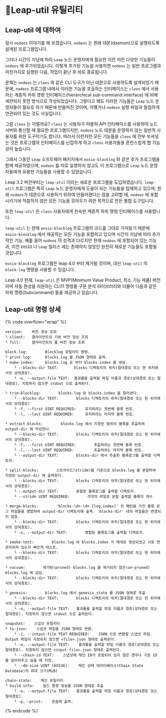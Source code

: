 # Leap-util 유틸리티

## Leap-util 에 대하여

잠시 `nodeos` 이야기를 해 보겠습니다. `nodeos` 는 원래 데몬(daemon)으로 실행되도록 설계된 프로그램입니다.&#x20;

그러나 시간이 지남에 따라 `Leap` 노드 운영자에게 필요한 이런 저런 다양한 기능들이 `nodeos` 에 추가되었습니다. 이렇게 추가된 기능을 사용하면 `nodeos` 는 일반 프로그램과 마찬가지로 실행된 다음, 작업이 끝난 후 바로 종료됩니다.

문제는 `nodeos` 는 `cleos` 와 같은 CLI 도구가 아닌 데몬으로 사용하도록 설계되었기 때문에, `nodeos` 프로그램 내에서 이러한 기능을 호출하는 인터페이스는 `cleos` 에서 사용하는 계층적 하위 명령 인터페이스(hierarchical sub-command interface) 에 비해 세련되지 못한 방식으로 작성되었습니다. 그렇다고 해도 이러한 기능들은 `Leap` 노드 운영자들이 필요로 하기 때문에 만들어진 것이며, 어쨌거나 `nodeos` 실행 파일과 밀접하게 연관되어 있는 것도 사실입니다.

그럼 `cleos` 는 어떨까요? `cleos` 는 사용자가 퍼블릭 API 인터페이스를 사용하여 노드 서버와 통신할 때 필요한 프로그램이지만, `nodeos` 노드 데몬을 운영하지 않는 일반적 사용자를 위한 도구이기도 합니다. 따라서 이런저런 모든 기능들을 `cleos` 에 전부 쑤셔넣는 것은 프로그램의 인터페이스를 난잡하게 하고 `cleos` 사용자들을 혼란스럽게 할 가능성이 높습니다.

그래서 그동안 `Leap` 소프트웨어 패키지에서 `eosio-blocklog` 와 같은 추가 프로그램을 함께 제공하였으며, `nodeos` 를 따로 실행하지 않고도 이 프로그램으로 `Leap` 노드 운영자들에게 유용한 기능들을 사용할 수 있었습니다.

Leap 3.2 버전부터는 `leap-util` 이라는 새로운 프로그램을 도입하였습니다. `leap-util` 프로그램은 특히 `Leap` 노드 운영자에게 도움이 되는 기능들을 탑재하고 있으며, 원래 `nodeos`가 데몬으로 사용하기 위하여 만들어졌다는 점을 고려할 때, `nodeos` 에 포함시키기에 적절하지 않은 모든 기능을 모아두기 위한 목적으로 만든 통합 도구입니다.

또한 `leap-util` 은 `cleos` 사용자에게 친숙한 계층적 하위 명령 인터페이스를 사용합니다.

`leap-util` 는 현재 `eosio-blocklog` 프로그램의 코드를 그대로 가져왔기 때문에 `eosio-blocklog` 에서 제공하는 모든 기능을 포함하고 있으며 시간이 지남에 따라 추가적인 기능, 예를 들어 `nodeos` 의 성격과 다르지만 현재 `nodeos` 에 포함되어 있는 기능과, 이전 `EOSIO` 나 `Leap` 릴리스 에는 존재하지 않았던 완전히 새로운 기능들도 포함될 것입니다.

`eosio-blocklog` 프로그램은 leap 4.0 부터 제거될 것이며, 대신 `leap-util` 의 `block-log` 명령을 사용할 수 있습니다.

Leap 4.0 현재, `leap-util` 은 MVP(Minimum Value Product, 최소 기능 제품) 버전이며 자동 완성을 지원하는 CLI11 명령줄 구문 분석 라이브러리와 더불어 다음과 같은 하위 명령(Subcommand) 들을 제공하고 있습니다.

## Leap-util 명령 상세

{% code overflow="wrap" %}
```
version:    버전 정보 조회
└ client:   클라이언트의 기본 버전 정보 조회
└ full:     클라이언트의 풀 버전 정보 조회

block-log:        Blocklog 유틸리티 명령.
└ print-log:      blocks.log 를 JSON 형태로 출력.
└ make-index:     blocks.log 로 부터 blocks.index 를 생성. 
    └ --blocks-dir TEXT:       blocks 디렉토리의 위치(절대경로 또는 현 위치에서의 상대경로).
    └ -o, --output-file TEXT:  결과물을 출력할 파일 이름과 경로(상대경로 또는 절대경로). 지정하지 않으면 stdout 으로 출력된다.
    
└ trim-blocklog:        blocks.log 와 blocks.index 을 잘라낸다.
    └ --blocks-dir TEXT:        blocks 디렉토리의 위치(절대경로 또는 현 위치에서의 상대경로)
    └ -f, --first UINT REQUIRED:    유지하려는 첫번째 블록 번호.
    └ -l, --last UINT REQUIRED:     유지하려는 마지막 블록 번호.

└ extract-blocks:        blocks.log 에서 지정된 범위의 블록을 추출하여 output-dir 에 작성한다.
    └ --blocks-dir TEXT:        blocks 디렉토리의 위치(절대경로 또는 현 위치에서의 상대경로).
    └ -f, --first UINT REQUIRED:        추출하려는 첫번째 블록 번호.
    └ -l, --last UINT REQUIRED:         추출하려는 마지막 블록 번호.
    └ --output-dir TEXT:        blocks-dir 에서 추출된 블록로그를 출력할 디렉토리.

└ split-blocks:        스트라이드(stride)를 기준으로 blocks.log 를 분할하여 지정된 output-dir 에 출력한다.
    └ --blocks-dir TEXT:        blocks 디렉토리의 위치(절대경로 또는 현 위치에서의 상대경로).
    └ --output-dir TEXT:        분할된 블록로그를 출력할 디렉토리.
    └ --stride UINT REQUIRED:        각각의 파일로 분할 출력할 블록의 개수

└ merge-blocks:        'blocks-\d+-\d+.[log,index]' 의 패턴을 가진 블록 로그 파일들을 병합하여 output-dir 디렉토리에 출력. 'blocks-dir' 내의 파일들은 변경되지 않음.
    └ --blocks-dir TEXT:        blocks 디렉토리의 위치(절대경로 또는 현 위치에서의 상대경로).
    └ -o, --output-dir TEXT:        병합된 블록로그를 출력할 디렉토리.

└ smoke-test:        blocks.log 와 blocks.index 가 제대로 형성되었고 서로 연관지어져 있는지 빠르게 테스트.
    └ --blocks-dir TEXT:        blocks 디렉토리의 위치(절대경로 또는 현 위치에서의 상대경로).

└ vacuum:        제거된(pruned) blocks.log 를 제거되지 않은(un-pruned) blocks.log 에 삽입.
    └ --blocks-dir TEXT:        blocks 디렉토리의 위치(절대경로 또는 현 위치에서의 상대경로).

└ genesis:        blocks.log 에서 genesis_state 를 JSON 형태로 추출
    └ --blocks-dir TEXT:        blocks 디렉토리의 위치(절대경로 또는 현 위치에서의 상대경로).
    └ -o, --output-file TEXT:   결과물을 출력할 파일 이름과 경로(상대경로 또는 절대경로). 지정하지 않으면 stdout 으로 출력된다.

snapshot:    스냅샷 유틸리티
└ to-json:    스냅샷 파일을 JSON 형태로 변환.
    └ -i, --intput-file TEXT REQUIRED:    JSON 으로 변환할 스냅샷 파일. Output 파일이 지정되지 않으면 <file>.json 형태로 출력된다.
    └ -o, --output-file TEXT:    결과물을 출력할 파일 이름과 경로(상대경로 또는 절대경로). 지정하지 않으면 <input-file>.json 형태로 출력된다.
    └ --chain-id TEXT:    스냅샷에 체인 ID가 포함되어 있지 않은 경우나 기존 ID 를 덮어씌우고 싶을 때 지정.
    └ --db-size UINT [65536]:    체인 상태 데이터베이스(Chain State Database)의 최대 크기(MiB) 

chain-state:    체인 유틸리티
└ build-info:    빌드 환경 정보를 JSON 형태로 추출
    └ -o, --output-file TEXT:   결과물을 출력할 파일 이름과 경로(상대경로 또는 절대경로).
    └ -p, –print:    콘솔에 출력.
```
{% endcode %}
